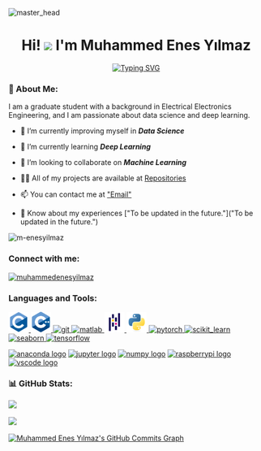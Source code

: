 ![master_head](https://github.com/m-enesyilmaz/m-enesyilmaz/assets/99537664/cabc378e-9bb4-4687-8254-236630b56790)

<h1 align="center"> Hi! <img src="https://user-images.githubusercontent.com/18350557/176309783-0785949b-9127-417c-8b55-ab5a4333674e.gif"/> I'm Muhammed Enes Yılmaz </h1>
<p align="center"><a href="https://git.io/typing-svg"><img src="https://readme-typing-svg.demolab.com?font=Satisfy&size=28&pause=500&color=E74C3C&center=true&vCenter=true&width=500&lines=Electrical+Electronics+Engineering+background+;I+am+passionate+about+;Data+Science+and+Deep+Learning" alt="Typing SVG" /></a></p>
<!-- <h3 align="center">I am a data science and deep learning enthusiast with a background in Electrical Electronics Engineering.</h3> -->

### 💫 About Me:

I am a graduate student with a background in Electrical Electronics Engineering, and I am passionate about data science and deep learning.

<!-- - 🌍  I'm based in Ankara  -->

- 🔭 I’m currently improving myself in ***Data Science***

- 🧠 I’m currently learning ***Deep Learning***

- 🤝 I’m looking to collaborate on ***Machine Learning***

- 👨‍💻 All of my projects are available at [Repositories](https://github.com/m-enesyilmaz?tab=repositories)

- 📫 You can contact me at ["Email"](mailto:"m.enesyilmaaz@gmail.com")

- 📄 Know about my experiences ["To be updated in the future."]("To be updated in the future.")

<p align="left"> <img src="https://komarev.com/ghpvc/?username=m-enesyilmaz&label=Profile%20views&color=0e75b6&style=flat" alt="m-enesyilmaz" /> </p>

<h3 align="left">Connect with me:</h3>
<p align="left">
<a href="https://linkedin.com/in/muhammedenesyilmaz" target="blank"><img align="center" src="https://raw.githubusercontent.com/rahuldkjain/github-profile-readme-generator/master/src/images/icons/Social/linked-in-alt.svg" alt="muhammedenesyilmaz" height="30" width="40" /></a>
</p>

<h3 align="left">Languages and Tools:</h3>
<p align="left"> <a href="https://www.cprogramming.com/" target="_blank" rel="noreferrer"> <img src="https://raw.githubusercontent.com/devicons/devicon/master/icons/c/c-original.svg" alt="c" width="40" height="40"/> </a> <a href="https://www.w3schools.com/cpp/" target="_blank" rel="noreferrer"> <img src="https://raw.githubusercontent.com/devicons/devicon/master/icons/cplusplus/cplusplus-original.svg" alt="cplusplus" width="40" height="40"/> </a> <a href="https://git-scm.com/" target="_blank" rel="noreferrer"> <img src="https://www.vectorlogo.zone/logos/git-scm/git-scm-icon.svg" alt="git" width="40" height="40"/> </a> <a href="https://www.mathworks.com/" target="_blank" rel="noreferrer"> <img src="https://upload.wikimedia.org/wikipedia/commons/2/21/Matlab_Logo.png" alt="matlab" width="40" height="40"/> </a> <a href="https://pandas.pydata.org/" target="_blank" rel="noreferrer"> <img src="https://raw.githubusercontent.com/devicons/devicon/2ae2a900d2f041da66e950e4d48052658d850630/icons/pandas/pandas-original.svg" alt="pandas" width="40" height="40"/> </a> <a href="https://www.python.org" target="_blank" rel="noreferrer"> <img src="https://raw.githubusercontent.com/devicons/devicon/master/icons/python/python-original.svg" alt="python" width="40" height="40"/> </a> <a href="https://pytorch.org/" target="_blank" rel="noreferrer"> <img src="https://www.vectorlogo.zone/logos/pytorch/pytorch-icon.svg" alt="pytorch" width="40" height="40"/> </a> <a href="https://scikit-learn.org/" target="_blank" rel="noreferrer"> <img src="https://upload.wikimedia.org/wikipedia/commons/0/05/Scikit_learn_logo_small.svg" alt="scikit_learn" width="40" height="40"/> </a> <a href="https://seaborn.pydata.org/" target="_blank" rel="noreferrer"> <img src="https://seaborn.pydata.org/_images/logo-mark-lightbg.svg" alt="seaborn" width="40" height="40"/> </a> <a href="https://www.tensorflow.org" target="_blank" rel="noreferrer"> <img src="https://www.vectorlogo.zone/logos/tensorflow/tensorflow-icon.svg" alt="tensorflow" width="40" height="40"/> 
<div align="left">
  <a href="https://www.anaconda.com/" target="_blank" rel="noreferrer"> <img src="https://cdn.jsdelivr.net/gh/devicons/devicon/icons/anaconda/anaconda-original.svg" height="40" alt="anaconda logo"  /></a>
  <a href="https://jupyter.org/" target="_blank" rel="noreferrer"> <img src="https://cdn.jsdelivr.net/gh/devicons/devicon/icons/jupyter/jupyter-original.svg" height="40" alt="jupyter logo"  /></a>
  <a href="https://numpy.org/" target="_blank" rel="noreferrer"> <img src="https://cdn.jsdelivr.net/gh/devicons/devicon/icons/numpy/numpy-original.svg" height="40" alt="numpy logo"  /></a>
  <a href="https://www.raspberrypi.org/" target="_blank" rel="noreferrer"> <img src="https://cdn.jsdelivr.net/gh/devicons/devicon/icons/raspberrypi/raspberrypi-original.svg" height="40" alt="raspberrypi logo"  /></a>
  <a href="https://code.visualstudio.com/" target="_blank" rel="noreferrer"> <img src="https://cdn.jsdelivr.net/gh/devicons/devicon/icons/vscode/vscode-original.svg" height="40" alt="vscode logo"  /></a>
</div>
</a> </p>

### 📊 GitHub Stats:
<!-- ![](https://github-readme-stats.vercel.app/api?username=m-enesyilmaz&theme=slateorange&hide_border=false&include_all_commits=false&count_private=false)<br/>  -->
![](https://github-readme-stats.vercel.app/api/top-langs/?username=m-enesyilmaz&theme=slateorange&hide_border=false&include_all_commits=false&count_private=false&layout=compact)
<!-- başka bir gösterim yöntemi;  <a href="https://github.com/m-enesyilmaz" align="left"><img src="https://github-readme-stats.vercel.app/api/top-langs/?username=m-enesyilmaz&langs_count=10&title_color=facc15&text_color=ffffff&icon_color=3382ed&bg_color=22272e&hide_border=true&locale=en&custom_title=Top%20%Languages" alt="Top Languages" /></a>  -->
![](https://github-readme-streak-stats.herokuapp.com/?user=m-enesyilmaz&theme=slateorange&hide_border=false)<br/>

<a href="http://www.github.com/m-enesyilmaz"><img src="https://github-readme-activity-graph.cyclic.app/graph?username=m-enesyilmaz&bg_color=22272e&color=ffffff&line=3382ed&point=ffffff&area_color=22272e&area=true&hide_border=true&custom_title=GitHub%20Commits%20Graph" alt="Muhammed Enes Yılmaz's GitHub Commits Graph" /></a>

<!-- snake; çalışıyor ama biraz gelişsin github; ![snake gif](https://github.com/m-enesyilmaz/m-enesyilmaz/blob/output/github-contribution-grid-snake.gif)  -->
<!-- snake ikincisi için;  <img src="https://raw.githubusercontent.com/m-enesyilmaz/m-enesyilmaz/output/snake.svg" alt="Snake animation" />  -->

<!-- profile-3d için ama github biraz gelişsin istiyorum. ayrıca renk seçenekleri klasörde mevcut; ![](./profile-3d-contrib/profile-green.svg)  -->
<!-- bu özellikte kullanılabilir;  <a href="https://stats.dooboo.io/en/stats/m-enesyilmaz"><img src="https://stats.dooboo.io/api/github-stats?login=m-enesyilmaz" width="600" /></a> -->

